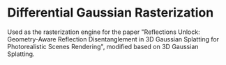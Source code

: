 # Differential Gaussian Rasterization

Used as the rasterization engine for the paper "Reflections Unlock: Geometry-Aware Reflection Disentanglement in 3D Gaussian Splatting for Photorealistic Scenes Rendering", modified based on 3D Gaussian Splatting.
